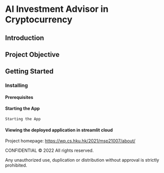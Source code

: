# AI Investment Advisor in Cryptocurrency
## Introduction

## Project Objective

## Getting Started

### Installing

#### Prerequisites

#### Starting the App
```shell
Starting the App
```
#### Viewing the deployed application in streamlit cloud



Project homepage: https://wp.cs.hku.hk/2021/msp21007/about/

CONFIDENTIAL © 2022 All rights reserved.

Any unauthorized use, duplication or distribution without approval is strictly prohibited.
